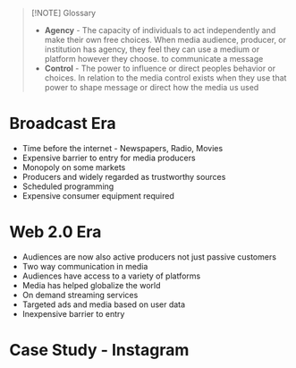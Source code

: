 
> [!NOTE] Glossary
> - **Agency** - The capacity of individuals to act independently and make their own free choices. When media audience, producer, or institution has agency, they feel they can use a medium or platform however they choose. to communicate a message
> - **Control** - The power to influence or direct peoples behavior or choices. In relation to the media control exists when they use that power to shape message or direct how the media us used

# Broadcast Era
- Time before the internet - Newspapers, Radio, Movies
- Expensive barrier to entry for media producers
- Monopoly on some markets
- Producers and widely regarded as trustworthy sources
- Scheduled programming
- Expensive consumer equipment required
# Web 2.0 Era
- Audiences are now also active producers not just passive customers
- Two way communication in media
- Audiences have access to a variety of platforms
- Media has helped globalize the world
- On demand streaming services
- Targeted ads and media based on user data
- Inexpensive barrier to entry
# Case Study - Instagram
